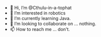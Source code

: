 - 👋 Hi, I’m @Cthulu-in-a-tophat
- 👀 I’m interested in robotics
- 🌱 I’m currently learning Java.
- 💞️ I’m looking to collaborate on ... nothing.
- 📫 How to reach me ... don't.

<!---
Cthulu-in-a-tophat/Cthulu-in-a-tophat is a ✨ special ✨ repository because its `README.md` (this file) appears on your GitHub profile.
You can click the Preview link to take a look at your changes.
--->
